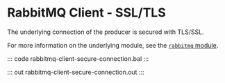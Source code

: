# RabbitMQ Client - SSL/TLS

The underlying connection of the producer is secured with TLS/SSL.

For more information on the underlying module, see the [`rabbitmq` module](https://lib.ballerina.io/ballerinax/rabbitmq/latest).

::: code rabbitmq-client-secure-connection.bal :::

::: out rabbitmq-client-secure-connection.out :::
